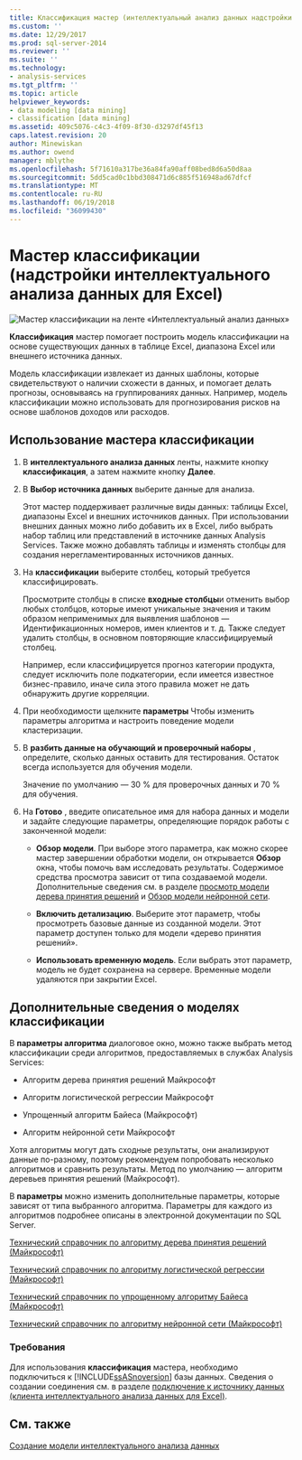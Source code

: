 ```yaml
---
title: Классификация мастер (интеллектуальный анализ данных надстройки для Excel) | Документы Microsoft
ms.custom: ''
ms.date: 12/29/2017
ms.prod: sql-server-2014
ms.reviewer: ''
ms.suite: ''
ms.technology:
- analysis-services
ms.tgt_pltfrm: ''
ms.topic: article
helpviewer_keywords:
- data modeling [data mining]
- classification [data mining]
ms.assetid: 409c5076-c4c3-4f09-8f30-d3297df45f13
caps.latest.revision: 20
author: Minewiskan
ms.author: owend
manager: mblythe
ms.openlocfilehash: 5f71610a317be36a84fa90aff08bed8d6a50d8aa
ms.sourcegitcommit: 5dd5cad0c1bbd308471d6c885f516948ad67dfcf
ms.translationtype: MT
ms.contentlocale: ru-RU
ms.lasthandoff: 06/19/2018
ms.locfileid: "36099430"
---
```

# <a name="classify-wizard-data-mining-add-ins-for-excel"></a>Мастер классификации (надстройки интеллектуального анализа данных для Excel)
  ![Мастер классификации на ленте «Интеллектуальный анализ данных»](media/dmc-classify.gif "мастера классификации на ленте «Интеллектуальный анализ данных»")  
  
 **Классификация** мастер помогает построить модель классификации на основе существующих данных в таблице Excel, диапазона Excel или внешнего источника данных.  
  
 Модель классификации извлекает из данных шаблоны, которые свидетельствуют о наличии схожести в данных, и помогает делать прогнозы, основываясь на группированиях данных. Например, модель классификации можно использовать для прогнозирования рисков на основе шаблонов доходов или расходов.  
  
## <a name="using-the-classify-wizard"></a>Использование мастера классификации  
  
1.  В **интеллектуального анализа данных** ленты, нажмите кнопку **классификация**, а затем нажмите кнопку **Далее**.  
  
2.  В **Выбор источника данных** выберите данные для анализа.  
  
     Этот мастер поддерживает различные виды данных: таблицы Excel, диапазоны Excel и внешних источников данных. При использовании внешних данных можно либо добавить их в Excel, либо выбрать набор таблиц или представлений в источнике данных Analysis Services. Также можно добавлять таблицы и изменять столбцы для создания нерегламентированных источников данных.  
  
3.  На **классификации** выберите столбец, который требуется классифицировать.  
  
     Просмотрите столбцы в списке **входные столбцы**и отменить выбор любых столбцов, которые имеют уникальные значения и таким образом неприменимых для выявления шаблонов — Идентификационных номеров, имен клиентов и т. д. Также следует удалить столбцы, в основном повторяющие классифицируемый столбец.  
  
     Например, если классифицируется прогноз категории продукта, следует исключить поле подкатегории, если имеется известное бизнес-правило, иначе сила этого правила может не дать обнаружить другие корреляции.  
  
4.  При необходимости щелкните **параметры** Чтобы изменить параметры алгоритма и настроить поведение модели кластеризации.  
  
5.  В **разбить данные на обучающий и проверочный наборы** , определите, сколько данных оставить для тестирования. Остаток всегда используется для обучения модели.  
  
     Значение по умолчанию — 30 % для проверочных данных и 70 % для обучения.  
  
6.  На **Готово** , введите описательное имя для набора данных и модели и задайте следующие параметры, определяющие порядок работы с законченной модели:  
  
    -   **Обзор модели**. При выборе этого параметра, как можно скорее мастер завершении обработки модели, он открывается **Обзор** окна, чтобы помочь вам исследовать результаты. Содержимое средства просмотра зависит от типа создаваемой модели. Дополнительные сведения см. в разделе [просмотр модели дерева принятия решений](browsing-a-decision-trees-model.md) и [Обзор модели нейронной сети](browsing-a-neural-network-model.md).  
  
    -   **Включить детализацию**. Выберите этот параметр, чтобы просмотреть базовые данные из созданной модели. Этот параметр доступен только для модели «дерево принятия решений».  
  
    -   **Использовать временную модель**. Если выбрать этот параметр, модель не будет сохранена на сервере. Временные модели удаляются при закрытии Excel.  
  
## <a name="more-about-classification-models"></a>Дополнительные сведения о моделях классификации  
 В **параметры алгоритма** диалоговое окно, можно также выбрать метод классификации среди алгоритмов, предоставляемых в службах Analysis Services:  
  
-   Алгоритм дерева принятия решений Майкрософт  
  
-   Алгоритм логистической регрессии Майкрософт  
  
-   Упрощенный алгоритм Байеса (Майкрософт)  
  
-   Алгоритм нейронной сети Майкрософт  
  
 Хотя алгоритмы могут дать сходные результаты, они анализируют данные по-разному, поэтому рекомендуем попробовать несколько алгоритмов и сравнить результаты. Метод по умолчанию — алгоритм деревьев принятия решений (Майкрософт).  
  
 В **параметры** можно изменить дополнительные параметры, которые зависят от типа выбранного алгоритма. Параметры для каждого из алгоритмов подробнее описаны в электронной документации по SQL Server.  
  
 [Технический справочник по алгоритму дерева принятия решений (Майкрософт)](data-mining/microsoft-decision-trees-algorithm-technical-reference.md)  
  
 [Технический справочник по алгоритму логистической регрессии (Майкрософт)](data-mining/microsoft-logistic-regression-algorithm-technical-reference.md)  
  
 [Технический справочник по упрощенному алгоритму Байеса (Майкрософт)](data-mining/microsoft-naive-bayes-algorithm-technical-reference.md)  
  
 [Технический справочник по алгоритму нейронной сети (Майкрософт)](data-mining/microsoft-neural-network-algorithm-technical-reference.md)  
  
### <a name="requirements"></a>Требования  
 Для использования **классификация** мастера, необходимо подключиться к [!INCLUDE[ssASnoversion](../includes/ssasnoversion-md.md)] базы данных. Сведения о создании соединения см. в разделе [подключение к источнику данных &#40;клиента интеллектуального анализа данных для Excel&#41;](connect-to-source-data-data-mining-client-for-excel.md).  
  
## <a name="see-also"></a>См. также  
 [Создание модели интеллектуального анализа данных](creating-a-data-mining-model.md)  
  
  